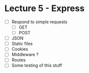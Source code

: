 # Lecture 5 - Express

* [ ] Respond to simple requests
  *  [ ] GET
  *  [ ] POST
*  [ ] JSON
*  [ ] Static files
*  [ ] Cookies
*  [ ] Middleware ?
*  [ ] Routes
*  [ ] Some testing of this stuff